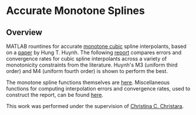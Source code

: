 # Accurate Monotone Splines

## Overview
MATLAB rountines for accurate 
[monotone cubic](https://en.wikipedia.org/wiki/Monotone_cubic_interpolation) 
spline interpolants, based on a
[paper](https://ntrs.nasa.gov/archive/nasa/casi.ntrs.nasa.gov/19910011517.pdf) by Hung T. Huynh.
The following
[report](https://github.com/vglazer/USRA/blob/master/interpolation/reports/report.pdf) compares errors and convergence 
rates for cubic spline interpolants across a variety of monotonicity 
constraints from the literature. Huynh's M3 (uniform third order) and M4 
(uniform fourth order) is shown to perform the best.

The monotone spline functions themselves are [here](https://github.com/vglazer/USRA/tree/master/interpolation/hermite).
Miscellaneous functions for computing interpolation errors and convergence 
rates, used to construct the report, can be found
[here](https://github.com/vglazer/USRA/tree/master/interpolation/ccc).

This work was performed under the supervision of 
[Christina C. Christara](http://www.cs.toronto.edu/~ccc/).
